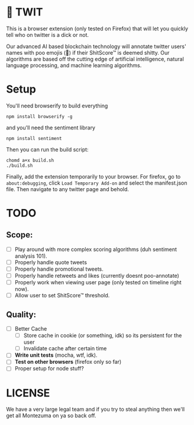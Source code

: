 # 💩 TWIT

This is a browser extension (only tested on Firefox) that will let you quickly tell who on twitter is a dick or not.

Our advanced AI based blockchain technology will annotate twitter users' names with poo emojis (💩) if their ShitScore™ is deemed shitty. Our algorithms are based off the cutting edge of artificial intelligence, natural language processing, and machine learning algorithms.

# Setup

You'll need browserify to build everything
```
npm install browserify -g
```

and you'll need the sentiment library
```
npm install sentiment
```

Then you can run the build script:
```
chomd a+x build.sh
./build.sh
```

Finally, add the extension temporarily to your browser. For firefox, go to `about:debugging`, click `Load Temporary Add-on` and select the manifest.json file. Then navigate to any twitter page and behold.




# TODO

Scope:
-----

- [ ] Play around with more complex scoring algorithms (duh sentiment analysis 101).
- [ ] Properly handle quote tweets
- [ ] Properly handle promotional tweets.
- [ ] Properly handle retweets and likes (currently doesnt poo-annotate)
- [ ] Properly work when viewing user page (only tested on timeline right now).
- [ ] Allow user to set ShitScore™ threshold.

Quality:
------

- [ ] Better Cache
  - [ ] Store cache in cookie (or something, idk) so its persistent for the user
  - [ ] Invalidate cache after certain time
- [ ] **Write unit tests** (mocha, wtf, idk).
- [ ] **Test on other browsers** (firefox only so far)
- [ ] Proper setup for node stuff?

# LICENSE

We have a very large legal team and if you try to steal anything then we'll get all Montezuma on ya so back off.
